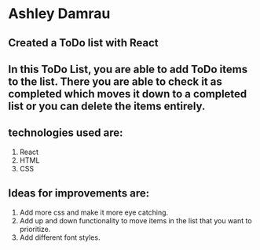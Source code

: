 # Ashley Damrau
## Created a ToDo list with React

## In this ToDo List, you are able to add ToDo items to the list. There you are able to check it as completed which moves it down to a completed list or you can delete the items entirely.

## technologies used are:
1. React
2. HTML
3. CSS

## Ideas for improvements are:
1. Add more css and make it more eye catching.
2. Add up and down functionality to move items in the list that you want to prioritize.
3. Add different font styles.
